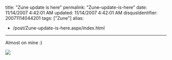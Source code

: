 title: "Zune update is here"
permalink: "Zune-update-is-here"
date: 11/14/2007 4:42:01 AM
updated: 11/14/2007 4:42:01 AM
disqusIdentifier: 20071114044201
tags: ["Zune"]
alias:
 - /post/Zune-update-is-here.aspx/index.html
---
Almost on mine :)

![](http://farm3.static.flickr.com/2329/2005513336_66f540335e_o.jpg)
